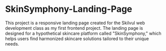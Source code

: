 # SkinSymphony-Landing-Page
This project is a responsive landing page created for the Skilvul web development class as my first frontend project. The landing page is designed for a hypothetical skincare platform called "SkinSymphony," which helps users find harmonized skincare solutions tailored to their unique needs.
